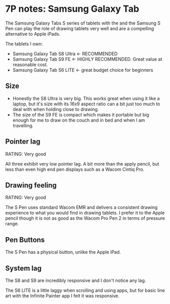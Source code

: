 # 7P notes: Samsung Galaxy Tab

The Samsung Galaxy Tabs S series of tablets with the and the Samsung S Pen can play the role of drawing tablets very well and are a compelling alternative to Apple iPads.

The tablets I own:

* Samsung Galaxy Tab S8 Ultra <- RECOMMENDED
* Samsung Galaxy Tab S9 FE <- HIGHLY RECOMMENDED. Great value at reasonable cost.
* Samsung Galaxy Tab S6 LITE <- great budget choice for beginners

## Size

* Honestly the S8 Ultra is very big. This works great when using it like a laptop, but it's size with its 16x9 aspect ratio can a bit just too much to deal with when holding close to drawing.
* The size of the S9 FE is compact which makes it portable but big enough for me to draw on the couch and in bed and when I am travelling.  &#x20;

## Pointer lag

RATING: Very good

All three exhibit very low pointer lag. A bit more than the apply pencil, but less than even high end pen displays such as a Wacom Cintiq Pro.

## Drawing feeling

RATING: Very good

The S Pen uses standard Wacom EMR and delivers a consistent drawing experience to what you would find in drawing tablets. I prefer it to the Apple pencil though it is not as good as the Wacom Pro Pen 2 in terms of pressure range.

## Pen Buttons

The S Pen has a physical button, unlike the Apple iPad.

## System lag

The S8 and S9 are incredibly responsive and I don't notice any lag.

The S6 LITE is a little laggy when scrolling and using apps, but for basic line art with the Infinite Painter app I felt it was responsive.&#x20;


